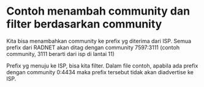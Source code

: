 # Contoh menambah community dan filter berdasarkan community

Kita bisa menambahkan community ke prefix yg diterima dari ISP.
Semua prefix dari RADNET akan ditag dengan community 7597:3111 (contoh community, 3111 berarti dari isp di lantai 11)

Prefix yg menuju ke ISP, bisa kita filter.
Dalam file contoh, apabila ada prefix dengan community 0:4434 maka prefix tersebut tidak akan diadvertise ke ISP.

